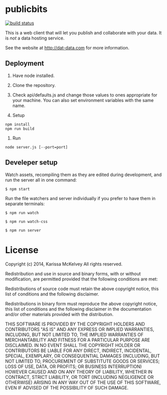 publicbits
===========

[![build status](https://secure.travis-ci.org/karissa/publicbits.png)](http://travis-ci.org/karissa/publicbits)

This is a web client that will let you publish and collaborate with your data. It is *not* a data hosting service.

See the website at http://dat-data.com for more information.

## Deployment

1. Have node installed.

1. Clone the repository.

1. Check api/defaults.js and change those values to ones appropriate for your machine. You can also set environment variables with the same name.

1. Setup

```
npm install
npm run build
```

1. Run
```
node server.js [--port=port]
```

## Develeper setup

Watch assets, recompiling them as they are edited during development, and run the server all in one command:

```
$ npm start
```

Run the file watchers and server individually if you prefer to have them in separate terminals:

```
$ npm run watch
```

```
$ npm run watch-css
```

```
$ npm run server
```

# License
Copyright (c) 2014, Karissa McKelvey All rights reserved.

Redistribution and use in source and binary forms, with or without modification, are permitted provided that the following conditions are met:

Redistributions of source code must retain the above copyright notice, this list of conditions and the following disclaimer.

Redistributions in binary form must reproduce the above copyright notice, this list of conditions and the following disclaimer in the documentation and/or other materials provided with the distribution.

THIS SOFTWARE IS PROVIDED BY THE COPYRIGHT HOLDERS AND CONTRIBUTORS "AS IS" AND ANY EXPRESS OR IMPLIED WARRANTIES, INCLUDING, BUT NOT LIMITED TO, THE IMPLIED WARRANTIES OF MERCHANTABILITY AND FITNESS FOR A PARTICULAR PURPOSE ARE DISCLAIMED. IN NO EVENT SHALL THE COPYRIGHT HOLDER OR CONTRIBUTORS BE LIABLE FOR ANY DIRECT, INDIRECT, INCIDENTAL, SPECIAL, EXEMPLARY, OR CONSEQUENTIAL DAMAGES (INCLUDING, BUT NOT LIMITED TO, PROCUREMENT OF SUBSTITUTE GOODS OR SERVICES; LOSS OF USE, DATA, OR PROFITS; OR BUSINESS INTERRUPTION) HOWEVER CAUSED AND ON ANY THEORY OF LIABILITY, WHETHER IN CONTRACT, STRICT LIABILITY, OR TORT (INCLUDING NEGLIGENCE OR OTHERWISE) ARISING IN ANY WAY OUT OF THE USE OF THIS SOFTWARE, EVEN IF ADVISED OF THE POSSIBILITY OF SUCH DAMAGE.
